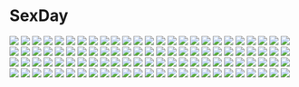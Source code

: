 # SexDay
![](https://konachan.com/image/123130f319255055aea31266db1739c1/Konachan.com%20-%20191836%20breast_hold%20breasts%20dengeki_hime%20logo%20long_hair%20nipples%20nude%20ohno_tetsuya%20prism_princess%20tagme_%28character%29%20twintails.jpg)
![](https://konachan.com/image/e94cd1654fb24d745331644ca21456c4/Konachan.com%20-%20155138%20animal%20bottle_miku%20fish%20hatsune_miku%20nono_%28emem0421%29%20vocaloid%20water.jpg)
![](https://konachan.com/jpeg/4e8342fad0f53939c8926d643ba26223/Konachan.com%20-%20300917%20breasts%20brown_eyes%20brown_hair%20cosplay%20fatal_fury%20haruhisky%20king_of_fighters%20long_hair%20ponytail%20suzumiya_haruhi%20suzumiya_haruhi_no_yuutsu.jpg)
![](https://konachan.com/image/465d913c1f0ccc35404373e1a14a6a72/Konachan.com%20-%20104948%20evilflesh%20hyperdimension_neptunia%20neptune%20purple_heart.jpg)
![](https://konachan.com/jpeg/753b89d5868a79926da12578e4d45e10/Konachan.com%20-%20210786%20chibi%20game_cg%20houjou_akito%20ichiha_nia%20male%20touhikou_game%20yasuyuki.jpg)
![](https://konachan.com/image/2acc08f82ebb5ab6dd94b6b7ebf303ab/Konachan.com%20-%2048407%20kuran_kaname%20red_eyes%20signed%20vampire_knight%20watermark%20yuuki_cross.jpg)
![](https://konachan.com/image/3ff038803bf3edb96c67b36489d2f3ab/Konachan.com%20-%20168791%20black_hair%20butterfly%20chi%40ki%20hatsune_miku%20long_hair%20vocaloid%20wings.jpg)
![](https://konachan.com/image/3c66746665a479ec346ee3169e6ddfe0/Konachan.com%20-%20137813%20blanc%20hyperdimension_neptunia%20tsunako.jpg)
![](https://konachan.com/image/f83f19663f6c2a1fbc0b6fea3aa288c3/Konachan.com%20-%20219339%20nitroplus%20scan%20tagme%20tagme_%28character%29%20vampirdzhija_vjedogonia.jpg)
![](https://konachan.com/image/623b2f92007ffd1f28d2b7ca6eb23e35/Konachan.com%20-%20169367%20aqua_eyes%20black_hair%20blue_eyes%20breasts%20brown_hair%20cleavage%20cosplay%20elbow_gloves%20glasses%20gloves%20group%20headband%20long_hair%20realmbw%20short_hair%20skintight.jpg)
![](https://konachan.com/image/ce2785f188dcea150e96559b6d5469d5/Konachan.com%20-%2014215%20bunnygirl%20knight_%28ragnarok_online%29%20ragnarok_online%20taka_tony.jpg)
![](https://konachan.com/image/fa8eada02e5ee21aa715ad97ef7b850e/Konachan.com%20-%20286089%202girls%20ass%20bikini%20blue_eyes%20blue_hair%20blush%20braids%20breasts%20feathers%20gray_hair%20long_hair%20navel%20panty_pull%20petals%20ribbons%20swimsuit%20underboob%20watermark.jpg)
![](https://konachan.com/image/4ef7775f88f01158ceef4733b9a2a100/Konachan.com%20-%20307269%20fire%20hakurei_reimu%20japanese_clothes%20miko%20papiko_%28papiko8901%29%20touhou%20translation_request.jpg)
![](https://konachan.com/image/a1f7ac2339c1f872a5d52e32dfb2c9c3/Konachan.com%20-%2059590%20kannami_yuuichi%20naofumi_tokino%20tagme%20the_sky_crawlers.jpg)
![](https://konachan.com/jpeg/e5b8d44f551425a77ad405ad8123680b/Konachan.com%20-%20155058%20blonde_hair%20blush%20game_cg%20prism_recollection%20shintaro%20twintails%20uisaki_hinano%20waitress.jpg)
![](https://konachan.com/image/5ba03693759f16fe11641a99a9656669/Konachan.com%20-%20222059%20beach%20dress%20gokou_ruri%20hat%20long_hair%20monochrome%20ore_no_imouto_ga_konna_ni_kawaii_wake_ga_nai%20summer_dress%20sylar.jpg)
![](https://konachan.com/jpeg/7e34de5b5ca9368a618f1692a753ef04/Konachan.com%20-%20220862%20aikatsu%21%20hitoto%20shinjou_hinaki.jpg)
![](https://konachan.com/image/8edf790b4fd71144d37462b7e2257525/Konachan.com%20-%20245622%20animal_ears%20bow_%28weapon%29%20fate_apocrypha%20fate_%28series%29%20gloves%20green_eyes%20logo%20long_hair%20skirt%20tagme_%28artist%29%20tail%20thighhighs%20weapon%20zoom_layer.jpg)
![](https://konachan.com/jpeg/e8ec2f38679d6aaa94bd35d4f73ccda8/Konachan.com%20-%20159967%20animal%20bird%20game_cg%20gray_hair%20iizuki_tasuku%20lighthouse%20lovely_x_cation%20lovely_x_cation_2%20narukawa_hime%20ponytail%20school_uniform%20thighhighs.jpg)
![](https://konachan.com/image/9a8037600131be2727a821d467b40fc2/Konachan.com%20-%2096726%20black_hair%20kuchibiru_%28lipblue%29%20rain%20school_uniform%20short_hair%20sky%20tagme%20umbrella%20water%20wet.jpg)
![](https://konachan.com/image/b664f3c4a0d550569489c208eadd0220/Konachan.com%20-%20304867%20autumn%20bones%20building%20city%20instrument%20ji_dao_ji%20leaves%20original%20piano%20skull%20wings.jpg)
![](https://konachan.com/jpeg/b1ebd324e0c31ea9e38dae612b2a4763/Konachan.com%20-%2019912%20brown_eyes%20close%20kaleido_star%20naegino_sora%20vector.jpg)
![](https://konachan.com/image/2bd329b2cadbb9fd814c7aef7e43fba8/Konachan.com%20-%20260744%20blonde_hair%20bow%20breasts%20brown_eyes%20brown_hair%20flowers%20hat%20koissa%20long_hair%20maribel_han%20necklace%20petals%20pink_hair%20purple_eyes%20short_hair%20touhou%20tree.jpg)
![](https://konachan.com/jpeg/666ae65552c0c61810e18daccb6feff7/Konachan.com%20-%20203106%20aqua_eyes%20aqua_hair%20atdan%20breasts%20butterfly%20cleavage%20dress%20hatsune_miku%20long_hair%20panties%20space%20stars%20twintails%20underwear%20vocaloid.jpg)
![](https://konachan.com/image/10d756324281573217a775f37bd0c851/Konachan.com%20-%20126769%20akiyama_mio%20hirasawa_yui%20k-on%21%20kotobuki_tsumugi%20nakano_azusa%20tainaka_ritsu%20yamanaka_sawako.jpg)
![](https://konachan.com/jpeg/66662db74a59236afc52dd467e9d4715/Konachan.com%20-%2076201%20alcot%20aqua_hair%20dress%20ezekiel%20game_cg%20long_hair%20magic%20nimura_yuushi%20panties%20ribbons%20striped_panties%20thighhighs%20twintails%20underwear.jpg)
![](https://konachan.com/jpeg/bc077cb6fd29a75b75bd6b472864cae8/Konachan.com%20-%20200854%20animal_ears%20brown_eyes%20brown_hair%20catgirl%20chen%20fang%20flat_chest%20multiple_tails%20nipples%20nude%20short_hair%20tail%20touhou%20yokuran.jpg)
![](https://konachan.com/jpeg/eaf3120c1e4de9363d4b8fab9a2352af/Konachan.com%20-%20203954%20blonde_hair%20blue_eyes%20gloves%20gun%20headphones%20long_hair%20original%20panties%20pantyhose%20panzer%20skirt%20underwear%20weapon.jpg)
![](https://konachan.com/jpeg/8a9885559a8403b02acafcea4162d2f7/Konachan.com%20-%2039652%20green_eyes%20kobayakawa_yutaka%20lucky_star%20pink_hair%20wink.jpg)
![](https://konachan.com/jpeg/142b8b23be73cd1e1ad32eb89d1bdf4d/Konachan.com%20-%20151128%20black_hair%20hat%20mononobe_no_futo%20red_eyes%20shigureru%20touhou%20white.jpg)
![](https://konachan.com/jpeg/928e845e1b10dbdac067170bdb79ab52/Konachan.com%20-%2079858%20rumia%20touhou.jpg)
![](https://konachan.com/jpeg/1f141b0ed2515ad1032773c3bd417d8b/Konachan.com%20-%20181486%20black_hair%20breasts%20cleavage%20flowers_%28game%29%20game_cg%20glasses%20hanabishi_rikka%20innocent_grey%20pantyhose%20sasaki_ichigo%20sugina_miki.jpg)
![](https://konachan.com/image/ddb21d61e30e9f9c74653b924af8b811/Konachan.com%20-%2083645%20breasts%20hakurei_reimu%20nipples%20nude%20penis%20pubic_hair%20pussy%20red_eyes%20shirajira%20touhou%20uncensored.jpg)
![](https://konachan.com/image/eea219a952ca2b92b34b8adc6b874e93/Konachan.com%20-%2095254%20kagamine_len%20kagamine_rin%20male%20vocaloid.jpg)
![](https://konachan.com/image/e0e32211bef94e172d6bbf77d31d1505/Konachan.com%20-%20160472%20akemiho_tabi_nikki%20black_hair%20fukube_tamaki%20knife%20kouno_hikaru%20momochi_momoka%20momochi_yurika%20thighhighs%20weapon%20zettai_ryouiki.jpg)
![](https://konachan.com/jpeg/9e060df1f634f8d7f0f1432884df945d/Konachan.com%20-%20113124%20ipod%20moriya_suwako%20parody%20silhouette%20touhou.jpg)
![](https://konachan.com/jpeg/35206d81efa766cb1ad14057e607bcb1/Konachan.com%20-%209080%20duplicate%20hiiragi_tsukasa%20lucky_star%20school_uniform%20valentine.jpg)
![](https://konachan.com/image/1a3f12ef6128863de36a3adb5251cdeb/Konachan.com%20-%20236984%20aliasing%20apron%20ass%20bell%20blush%20breasts%20collar%20fang%20food%20foxgirl%20gloves%20headdress%20hidebuu%20nipples%20nopan%20ponytail%20red_hair%20tagme%20tail%20tamamo_cat.jpg)
![](https://konachan.com/image/5855120e1921ec8dc6d8c12bba40abaf/Konachan.com%20-%2062168%20gun%20tagme%20thighhighs%20weapon%20white.jpg)
![](https://konachan.com/jpeg/c9b6632a3b49ae6db3a3a900a014c692/Konachan.com%20-%20235330%20blue_eyes%20blush%20bow%20braids%20breasts%20clouds%20kneehighs%20kurosaki_mea%20long_hair%20red_hair%20rennkuu%20school_uniform%20skirt%20sky%20sunset%20to_love_ru.jpg)
![](https://konachan.com/image/625dd2575feaf596637156bf734d1beb/Konachan.com%20-%20135889%20blonde_hair%20blue_eyes%20bra%20breasts%20cleavage%20hat%20jpeg_artifacts%20open_shirt%20panties%20school_uniform%20squeez%20striped_panties%20thighhighs%20underwear%20yuibi.jpg)
![](https://konachan.com/jpeg/3988335091414d9248f6a0ed67dec6ac/Konachan.com%20-%2098552%20black_hair%20food%20game_cg%20hananomiya_ako%20long_hair%20nishimata_aoi%20purple_eyes%20school_uniform%20sekai_seifuku_kanojo.jpg)
![](https://konachan.com/image/e4d9aca6618cf0ec26a154bb5cf3b2e6/Konachan.com%20-%2047266%20lzh%20maribel_han%20touhou%20usami_renko.jpg)
![](https://konachan.com/jpeg/0c8788939b8bb40972c39e9616555e87/Konachan.com%20-%20239188%20anthropomorphism%20autumn%20gintarou_%28kurousagi108%29%20haruna_%28kancolle%29%20kantai_collection%20scan%20signed.jpg)
![](https://konachan.com/image/df4ed0fda717d355d6e6283d649ad65f/Konachan.com%20-%20303660%20beach%20grovyle%20haruka_%28pokemon%29%20marill%20marshtomp%20pippi_%28p3i2%29%20pokemon%20poochyena%20skitty%20whismur%20wingull%20yuuki_%28pokemon%29.jpg)
![](https://konachan.com/image/20714f3c4875befbe1c30ea21f8e9329/Konachan.com%20-%20244006%202girls%20aliasing%20aqua_hair%20aruka_%28alka_p1%29%20blush%20dress%20kotonoha_akane%20kotonoha_aoi%20long_hair%20pink_eyes%20pink_hair%20thighhighs%20twins%20voiceroid.jpg)
![](https://konachan.com/image/9498c095c3067d974df9f01b78c4eb18/Konachan.com%20-%20262168%202girls%20boots%20brown_hair%20building%20city%20hoodie%20horns%20katana%20long_hair%20orange_eyes%20original%20pantyhose%20pointed_ears%20shorts%20signed%20sword%20weapon.jpg)
![](https://konachan.com/image/ed9de8bc1da06c279df5ed1ae47c6a88/Konachan.com%20-%2040361%20aquaplus%20blue%20ilfa%20leaf%20mitsumi_misato%20thighhighs%20to_heart%20to_heart_2.jpg)
![](https://konachan.com/image/2c94616985a09a58bd105d69123c3733/Konachan.com%20-%20222011%20blush%20bow%20breasts%20cherry_blossoms%20cleavage%20cropped%20fate_stay_night%20fate_%28series%29%20flowers%20matou_sakura%20petals%20purple_eyes%20purple_hair.jpg)
![](https://konachan.com/jpeg/cde547343c5af07a4c947685bc0753a4/Konachan.com%20-%2053954%20garden_%28galge%29%20kasuga_nadeshiko%20kokonobi%20scan.jpg)
![](https://konachan.com/image/6bcc2e35aeda72b4daba75ff3f781885/Konachan.com%20-%2064065%20green_eyes%20green_hair%20japanese_clothes%20kochiya_sanae%20long_hair%20miko%20touhou.jpg)
![](https://konachan.com/jpeg/730181c5545f2fd01dee63c147824b72/Konachan.com%20-%20185825%202girls%20asasaka_meguri%20ass%20bicolored_eyes%20hulotte%20ikegami_akane%20nipples%20nude%20panties%20panty_pull%20shiratori_kanae%20thighhighs%20third-party_edit%20underwear.jpg)
![](https://konachan.com/image/38b8651e18c195c8874017bd9bcd65a3/Konachan.com%20-%20236579%20aqua_eyes%20aqua_hair%20headdress%20maid%20rem_%28re%3Azero%29%20re%3Azero_kara_hajimeru_isekai_seikatsu%20short_hair%20umino_pepo.jpg)
![](https://konachan.com/jpeg/39a4c79ab5925b02f4e37508229c255f/Konachan.com%20-%20175346%202girls%20blush%20bow%20game_cg%20glace%20headband%20kuramae_konami%20kuramae_nanami%20orange_hair%20paper%20purple_eyes%20scarf%20school_uniform%20sesena_yau%20twins.jpg)
![](https://konachan.com/image/a78ff5d674c3bf8dc4a58d85035fa2d7/Konachan.com%20-%20170283%20chain%20chen%20cirno%20demon%20dress%20fairy%20group%20hat%20horns%20kick%20kisume%20maid%20male%20miko%20nazrin%20rumia%20scythe%20skirt%20staff%20sword%20tail%20tokiko%20unzan%20wings%20witch.jpg)
![](https://konachan.com/jpeg/4240a2439376ec8490c8302f74dcff0c/Konachan.com%20-%20203011%20black_hair%20clouds%20flowers%20food%20grass%20hat%20leaves%20original%20samidare_%28okayou%29%20scenic%20short_hair%20shorts%20sky%20sunflower%20tree%20water%20watermark.jpg)
![](https://konachan.com/jpeg/27d5cc8bc98869c2ed013e362f99566c/Konachan.com%20-%20280283%20aoi_chizuru%20braids%20brown_eyes%20brown_hair%20close%20original%20pantyhose%20shirt%20skirt.jpg)
![](https://konachan.com/jpeg/8df94cb61c972b7ee0cacccaca0b4f66/Konachan.com%20-%20220550%20aldehyde%20game_cg%20handjob%20nama_love%20oct_works%20yanagase_kotoha.jpg)
![](https://konachan.com/jpeg/6bd23de968ffd426452e2f29f8625b64/Konachan.com%20-%20102322%20blue_eyes%20blue_hair%20close%20hatsune_miku%20microphone%20twintails%20vocaloid%20white.jpg)
![](https://konachan.com/image/d49ba7742a13c0569237613fe1648c41/Konachan.com%20-%20302307%20animal_ears%20bell%20collar%20japanese_clothes%20long_hair%20original%20pink_eyes%20pink_hair%20staff%20tagme_%28artist%29%20tail%20thighhighs%20twintails%20white%20zettai_ryouiki.jpg)
![](https://konachan.com/image/abc4ab76e80f5a49b5b735e86b8a80f9/Konachan.com%20-%20165616%20all_male%20brown_hair%20buuta%20headphones%20male%20original%20purple_eyes%20signed.jpg)
![](https://konachan.com/image/b6b42de597567655793d9227a325838f/Konachan.com%20-%2072577%20blonde_hair%20clouds%20dress%20forest%20grass%20green_hair%20hat%20landscape%20long_hair%20miko%20poppuru%20purple_hair%20red_eyes%20scenic%20short_hair%20sky%20touhou%20tree.jpg)
![](https://konachan.com/image/a9941642201e93dc12de63a8f2546035/Konachan.com%20-%20108237%202girls%20blue_eyes%20blue_hair%20blush%20bra%20breasts%20cameltoe%20green_eyes%20long_hair%20nipples%20panties%20pink_hair%20pubic_hair%20tagme%20thighhighs%20twintails%20underwear.jpg)
![](https://konachan.com/image/fd7b3a2e2a352058d352439f1524d124/Konachan.com%20-%20307348%202girls%20bandaid%20black_hair%20bunny_ears%20bunnygirl%20catgirl%20fang%20leaves%20long_hair%20nagu%20original%20pantyhose%20red_eyes%20short_hair%20shoujo_ai%20tail%20wristwear.jpg)
![](https://konachan.com/jpeg/fdceb1e6b090e1f08dc3a43c94873288/Konachan.com%20-%2031200%20barefoot%20breasts%20censored%20cum%20game_cg%20lyrical_lyric%20marmalade%20mikeou%20nipples%20nude%20sex%20twintails.jpg)
![](https://konachan.com/image/5fc4d07a9e065a993824a3776a2c44e9/Konachan.com%20-%20225968%20aliasing%20animal_ears%20apple228%20gray_hair%20mousegirl%20nazrin%20rain%20red_eyes%20scenic%20short_hair%20tail%20touhou%20water.jpg)
![](https://konachan.com/jpeg/a27618253c9e683465e599e1dfc50d45/Konachan.com%20-%20239767%20amatsutsumi%20anus%20ass%20ass_grab%20black_hair%20breasts%20censored%20game_cg%20headdress%20koku%20long_hair%20maid%20nipples%20nopan%20penis%20pink_eyes%20sex%20skirt%20wet.jpg)
![](https://konachan.com/jpeg/e3405142fb0f430a2e4ea823bb566cc0/Konachan.com%20-%20142729%20armor%20black_hair%20clouds%20flowers%20kirigaya_kazuto%20kureaki_%28exit%29%20long_hair%20male%20short_hair%20sky%20sword%20sword_art_online%20weapon%20yuuki_asuna.jpg)
![](https://konachan.com/image/71dd11f15ab78a36fbb9b08b76075551/Konachan.com%20-%2050610%20chuchu_astram%20chu_x_chu%20chu_x_chu_paradise%20pointed_ears.jpg)
![](https://konachan.com/jpeg/109f736f84c75f042a33ea0f92926099/Konachan.com%20-%20140361%20all_male%20bikini%20carnelian%20male%20mix%21%20suwa_ranmaru%20swimsuit%20trap.jpg)
![](https://konachan.com/image/cba20ebc7ba7a9a5d710469de6d315b1/Konachan.com%20-%20184496%202girls%20animal%20bird%20black_hair%20clouds%20drink%20inami_hatoko%20leaves%20original%20school_uniform%20short_hair%20skirt%20sky.jpg)
![](https://konachan.com/image/3dc5724923efa94d16df2bae7ae331e7/Konachan.com%20-%2048297%20favorite%20happy_margaret%21%20kokonoka%20rindou_saki%20thighhighs.jpg)
![](https://konachan.com/jpeg/87638993ec70feaf4d2d3d9cad134054/Konachan.com%20-%20245215%202girls%20aqua_eyes%20bell%20brown_eyes%20brown_hair%20cat_smile%20clouds%20flowers%20headdress%20long_hair%20nekopara%20rose%20sayori%20sky%20twintails%20white_hair%20wristwear.jpg)
![](https://konachan.com/image/888d9de0f29517aaa931d67c8cd043c9/Konachan.com%20-%20113738%202girls%20alice_margatroid%20drink%20food%20kirisame_marisa%20touhou%20ukyo_rst%20witch.jpg)
![](https://konachan.com/jpeg/1421260424b07b09f1ac773377f75b20/Konachan.com%20-%20263316%20aikawa_arisa%20aoi_youko%20blue_eyes%20blush%20breast_hold%20brown_hair%20censored%20fellatio%20game_cg%20headband%20long_hair%20paizuri%20penis%20silkys_sakura%20wet.jpg)
![](https://konachan.com/image/fdef129eefae8730c542bb1d0bb3ff02/Konachan.com%20-%20200509%20black_eyes%20gray_eyes%20kneehighs%20long_hair%20male%20pink_eyes%20school_uniform%20short_hair%20sunset%20tagme_%28artist%29%20thighhighs%20yuigahama_yui%20zettai_ryouiki.jpg)
![](https://konachan.com/image/2dad2ca5a98724f47b1f5c653f7209a8/Konachan.com%20-%20163605%20akemi_homura%20cuteg%20kaname_madoka%20mahou_shoujo_madoka_magica%20pantyhose%20scan.jpg)
![](https://konachan.com/image/560c915ad9e45d6922c29733f0b87052/Konachan.com%20-%20227132%20book%20dress%20fan%20glasses%20hat%20ilis%20original.jpg)
![](https://konachan.com/image/a2a16ef5f118499525b32d1a51ca3876/Konachan.com%20-%2056360%20japanese_clothes%20ogasawara_akiko%20summer%20suzukawa_koume%20taishou_yakyuu_musume%20yukata.jpg)
![](https://konachan.com/image/c3b10a431b4646662435fa5cad548716/Konachan.com%20-%20178546%20blonde_hair%20blue_eyes%20brown_hair%20bubbles%20glasses%20group%20iroha_%28shiki%29%20ponytail%20purple_hair%20red_eyes%20red_hair%20swimsuit%20thighhighs%20underwater%20water.jpg)
![](https://konachan.com/jpeg/e17440bd1d3453ad59ef550a72934f2d/Konachan.com%20-%20187511%20anapom%20barefoot%20bikini%20food%20game_cg%20ice_cream%20kitazono_saya%20shukufuku_no_kane_no_oto_wa_sakura-iro_no_kaze_to_tomo_ni%20studio_ryokucha%20swimsuit.jpg)
![](https://konachan.com/jpeg/402eeec7981a64a797462b6946bf6271/Konachan.com%20-%20240403%20blush%20bow%20breasts%20flowers%20green_hair%20long_hair%20moyon%20petals%20white.jpg)
![](https://konachan.com/image/267368606b7f661a95a10133ae3889b1/Konachan.com%20-%2012683%202girls%20choker%20dead_or_alive%20hitomi%20kasumi%20thighhighs.jpg)
![](https://konachan.com/jpeg/f8d5229109a013adb5c094ae8e0a2cc6/Konachan.com%20-%20193946%20breasts%20nipples%20phantasy_star%20phantasy_star_online%20phantasy_star_online_2%20yoshimo.jpg)
![](https://konachan.com/image/057cbf15af6f7721e7bf992c859766e8/Konachan.com%20-%2074488%20blush%20brown_eyes%20brown_hair%20calendar%20gym_uniform%20hirasawa_yui%20k-on%21%20navel%20wave_ride.jpg)
![](https://konachan.com/jpeg/a6baeaa2e7208aae50e73dc29cd65b7b/Konachan.com%20-%20295548%20blush%20braids%20catgirl%20dress%20food%20gray_hair%20green_eyes%20hug%20jehyun%20karyl%20kokkoro%20long_hair%20panties%20pecorine%20pink_eyes%20short_hair%20tail%20twintails%20underwear.jpg)
![](https://konachan.com/image/51d273341d1e1931a6edd1cb9c94fa38/Konachan.com%20-%2048633%20animal_ears%20oboro_muramasa%20shigatake%20yuzuruha.jpg)
![](https://konachan.com/jpeg/55fb70ba665271a7406dae0b5c3d8f2f/Konachan.com%20-%20193455%20bondage%20breasts%20clockup%20dark_skin%20ellelecia%20game_cg%20long_hair%20mako_hunter%20munashi_mujou%20nipples%20pointed_ears%20purple_eyes%20thighhighs%20white_hair.jpg)
![](https://konachan.com/image/ad0a02a2bf14d9b9f220a8d22f543a30/Konachan.com%20-%20201218%20animal%20blonde_hair%20dango_remi%20drink%20frog%20green_eyes%20green_hair%20hat%20kochiya_sanae%20long_hair%20miko%20navel%20rope%20short_hair%20skirt%20socks%20thighhighs%20touhou.jpg)
![](https://konachan.com/jpeg/caf69dc4ca06ac09ba14a07e54958a82/Konachan.com%20-%20162736%20blush%20breasts%20bunny_black_3%20censored%20game_cg%20kouson_karu%20kyuriha%20miarute%20nipples%20nude%20pointed_ears%20pussy%20suisen_%28bunny_black_3%29%20wet.jpg)
![](https://konachan.com/image/91cae16a299d1df69070531fc0a0069e/Konachan.com%20-%20135919%20xiamianliele.jpg)
![](https://konachan.com/image/1cee600332b84e0dd9db9b723c656a24/Konachan.com%20-%2023688%20bicycle%20byousoku_5_centimetre%20car%20cherry_blossoms%20flowers%20petals%20scenic%20shinkai_makoto%20shinohara_akari%20toono_takaki%20tree.jpg)
![](https://konachan.com/jpeg/43d336ceed69dab23013512751c78448/Konachan.com%20-%20179746%20beach%20bikini%20black_hair%20blonde_hair%20blue_eyes%20breasts%20brown_hair%20cleavage%20clouds%20dualscreen%20hewsack%20long_hair%20original%20pink_eyes%20summer%20swimsuit%20tree.jpg)
![](https://konachan.com/image/76f9d8cb33451d32fce69115701b1c12/Konachan.com%20-%20104063%20flowers%20green_hair%20japanese_clothes%20kimono%20purple_eyes%20shikieiki_yamaxanadu%20side_b%20touhou.jpg)
![](https://konachan.com/image/b00d89cc5a96d0e639ef6a075d9f5fdf/Konachan.com%20-%20133690%20dress%20flandre_scarlet%20hat%20izayoi_sakuya%20maid%20neko_%28yanshoujie%29%20remilia_scarlet%20spear%20touhou%20vampire%20weapon%20wings.jpg)
![](https://konachan.com/image/7060e21102640087ebccd164583f7c1f/Konachan.com%20-%20244582%20blush%20glasses%20gray_eyes%20kopianget%20necklace%20original%20panties%20pubic_hair%20pussy%20red_hair%20short_hair%20tattoo%20uncensored%20underwear%20white%20wristwear.jpg)
![](https://konachan.com/image/1f7b747739998b7433d5dfd38c3ee0ce/Konachan.com%20-%20135679%20animal%20bird%20blue_hair%20dress%20glasses%20hat%20kawashiro_nitori%20nmaaaaa%20shameimaru_aya%20touhou%20water.jpg)
![](https://konachan.com/jpeg/3c1f76af9910db7a85f5c8a13df5a9d0/Konachan.com%20-%20246874%20black_hair%20blush%20flat_chest%20navel%20nipples%20no_bra%20nopan%20red_eyes%20short_hair%20skirt%20thighhighs%20tomoyuki_kotani.jpg)
![](https://konachan.com/image/8598f2fe201a3a86f790075e300e41d4/Konachan.com%20-%20105545%20akemi_homura%20kaname_madoka%20mahou_shoujo_madoka_magica.jpg)
![](https://konachan.com/image/4586aa14429b638ad27c7a1b80fd65b6/Konachan.com%20-%2095205%20franky%20monkey_d_luffy%20nami%20nico_robin%20one_piece%20usopp.jpg)

